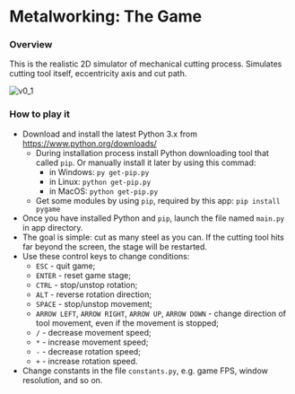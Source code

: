 # Metalworking: The Game

### Overview

This is the realistic 2D simulator of mechanical cutting process. Simulates cutting tool itself, eccentricity axis and cut path.

![v0_1](https://user-images.githubusercontent.com/36193247/230894403-85afeedb-1923-4da7-817b-bbe13739738b.png)

### How to play it

- Download and install the latest Python 3.x from https://www.python.org/downloads/
    - During installation process install Python downloading tool that called `pip`. Or manually install it later by using this commad:
        - in Windows:
            `py get-pip.py`
        - in Linux:
            `python get-pip.py`
        - in MacOS:
            `python get-pip.py`
    - Get some modules by using `pip`, required by this app:
        `pip install pygame`
- Once you have installed Python and `pip`, launch the file named `main.py` in app directory.
- The goal is simple: cut as many steel as you can. If the cutting tool hits far beyond the screen, the stage will be restarted.
- Use these control keys to change conditions:
    - `ESC` - quit game;
    - `ENTER` - reset game stage;
    - `CTRL` - stop/unstop rotation;
    - `ALT` - reverse rotation direction;
    - `SPACE` - stop/unstop movement;
    - `ARROW LEFT`, `ARROW RIGHT`, `ARROW UP`, `ARROW DOWN` - change direction of tool movement, even if the movement is stopped;
    - `/` - decrease movement speed;
    - `*` - increase movement speed;
    - `-` - decrease rotation speed;
    - `+` - increase rotation speed.
- Change constants in the file `constants.py`, e.g. game FPS, window resolution, and so on.
